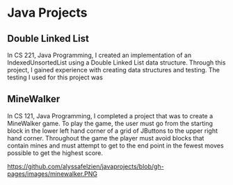 
# Java Projects
<p> </p>
<p> </p>

## Double Linked List

In CS 221, Java Programming, I created an implementation of an 
IndexedUnsortedList using a Double Linked List data structure. Through this project, I gained 
experience with creating data structures and testing. The testing I used for this project was 


## MineWalker

In CS 121, Java Programming, I completed a project that was to create a MineWalker game.
To play the game, the user must go from the starting block in the lower left hand corner
of a grid of JButtons to the upper right hand corner. Throughout the game the player must
avoid blocks that contain mines and must attempt to get to the end point in the fewest moves 
possible to get the highest score. 

https://github.com/alyssafelzien/javaprojects/blob/gh-pages/images/minewalker.PNG
